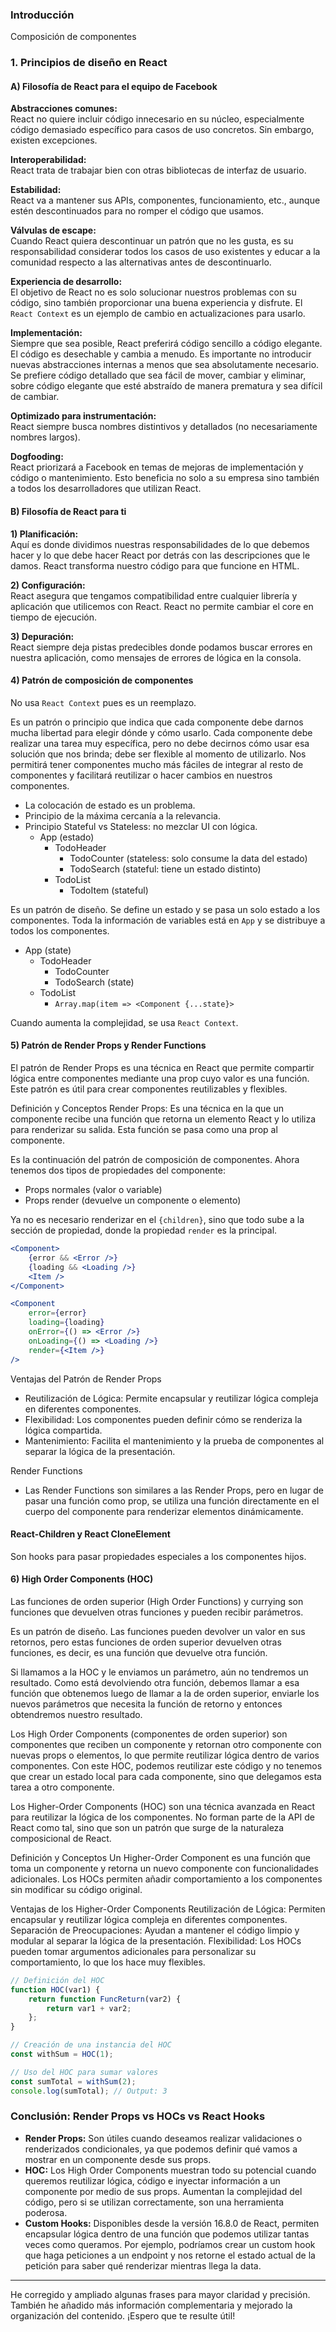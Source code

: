 ### Introducción

Composición de componentes

### 1. Principios de diseño en React

#### A) Filosofía de React para el equipo de Facebook

**Abstracciones comunes:**  
React no quiere incluir código innecesario en su núcleo, especialmente código demasiado específico para casos de uso concretos. Sin embargo, existen excepciones.

**Interoperabilidad:**  
React trata de trabajar bien con otras bibliotecas de interfaz de usuario.

**Estabilidad:**  
React va a mantener sus APIs, componentes, funcionamiento, etc., aunque estén descontinuados para no romper el código que usamos.

**Válvulas de escape:**  
Cuando React quiera descontinuar un patrón que no les gusta, es su responsabilidad considerar todos los casos de uso existentes y educar a la comunidad respecto a las alternativas antes de descontinuarlo.

**Experiencia de desarrollo:**  
El objetivo de React no es solo solucionar nuestros problemas con su código, sino también proporcionar una buena experiencia y disfrute. El `React Context` es un ejemplo de cambio en actualizaciones para usarlo.

**Implementación:**  
Siempre que sea posible, React preferirá código sencillo a código elegante. El código es desechable y cambia a menudo. Es importante no introducir nuevas abstracciones internas a menos que sea absolutamente necesario. Se prefiere código detallado que sea fácil de mover, cambiar y eliminar, sobre código elegante que esté abstraído de manera prematura y sea difícil de cambiar.

**Optimizado para instrumentación:**  
React siempre busca nombres distintivos y detallados (no necesariamente nombres largos).

**Dogfooding:**  
React priorizará a Facebook en temas de mejoras de implementación y código o mantenimiento. Esto beneficia no solo a su empresa sino también a todos los desarrolladores que utilizan React.

#### B) Filosofía de React para ti

**1) Planificación:**  
Aquí es donde dividimos nuestras responsabilidades de lo que debemos hacer y lo que debe hacer React por detrás con las descripciones que le damos. React transforma nuestro código para que funcione en HTML.

**2) Configuración:**  
React asegura que tengamos compatibilidad entre cualquier librería y aplicación que utilicemos con React. React no permite cambiar el core en tiempo de ejecución.

**3) Depuración:**  
React siempre deja pistas predecibles donde podamos buscar errores en nuestra aplicación, como mensajes de errores de lógica en la consola.

#### 4) Patrón de composición de componentes

No usa `React Context` pues es un reemplazo.

Es un patrón o principio que indica que cada componente debe darnos mucha libertad para elegir dónde y cómo usarlo. Cada componente debe realizar una tarea muy específica, pero no debe decirnos cómo usar esa solución que nos brinda; debe ser flexible al momento de utilizarlo. Nos permitirá tener componentes mucho más fáciles de integrar al resto de componentes y facilitará reutilizar o hacer cambios en nuestros componentes.

-   La colocación de estado es un problema.
-   Principio de la máxima cercanía a la relevancia.
-   Principio Stateful vs Stateless: no mezclar UI con lógica.
    -   App (estado)
        -   TodoHeader
            -   TodoCounter (stateless: solo consume la data del estado)
            -   TodoSearch (stateful: tiene un estado distinto)
        -   TodoList
            -   TodoItem (stateful)

Es un patrón de diseño. Se define un estado y se pasa un solo estado a los componentes. Toda la información de variables está en `App` y se distribuye a todos los componentes.

-   App (state)
    -   TodoHeader
        -   TodoCounter
        -   TodoSearch (state)
    -   TodoList
        -   `Array.map(item => <Component {...state}>`

Cuando aumenta la complejidad, se usa `React Context`.

#### 5) Patrón de Render Props y Render Functions

El patrón de Render Props es una técnica en React que permite compartir lógica entre componentes mediante una prop cuyo valor es una función. Este patrón es útil para crear componentes reutilizables y flexibles.

Definición y Conceptos
Render Props: Es una técnica en la que un componente recibe una función que retorna un elemento React y lo utiliza para renderizar su salida. Esta función se pasa como una prop al componente.

Es la continuación del patrón de composición de componentes. Ahora tenemos dos tipos de propiedades del componente:

-   Props normales (valor o variable)
-   Props render (devuelve un componente o elemento)

Ya no es necesario renderizar en el `{children}`, sino que todo sube a la sección de propiedad, donde la propiedad `render` es la principal.

```jsx
<Component>
    {error && <Error />}
    {loading && <Loading />}
    <Item />
</Component>
```

```jsx
<Component
    error={error}
    loading={loading}
    onError={() => <Error />}
    onLoading={() => <Loading />}
    render={<Item />}
/>
```

Ventajas del Patrón de Render Props

-   Reutilización de Lógica: Permite encapsular y reutilizar lógica compleja en diferentes componentes.
-   Flexibilidad: Los componentes pueden definir cómo se renderiza la lógica compartida.
-   Mantenimiento: Facilita el mantenimiento y la prueba de componentes al separar la lógica de la presentación.

Render Functions

-   Las Render Functions son similares a las Render Props, pero en lugar de pasar una función como prop, se utiliza una función directamente en el cuerpo del componente para renderizar elementos dinámicamente.

#### React-Children y React CloneElement

Son hooks para pasar propiedades especiales a los componentes hijos.

#### 6) High Order Components (HOC)

Las funciones de orden superior (High Order Functions) y currying son funciones que devuelven otras funciones y pueden recibir parámetros.

Es un patrón de diseño. Las funciones pueden devolver un valor en sus retornos, pero estas funciones de orden superior devuelven otras funciones, es decir, es una función que devuelve otra función.

Si llamamos a la HOC y le enviamos un parámetro, aún no tendremos un resultado. Como está devolviendo otra función, debemos llamar a esa función que obtenemos luego de llamar a la de orden superior, enviarle los nuevos parámetros que necesita la función de retorno y entonces obtendremos nuestro resultado.

Los High Order Components (componentes de orden superior) son componentes que reciben un componente y retornan otro componente con nuevas props o elementos, lo que permite reutilizar lógica dentro de varios componentes. Con este HOC, podemos reutilizar este código y no tenemos que crear un estado local para cada componente, sino que delegamos esta tarea a otro componente.

Los Higher-Order Components (HOC) son una técnica avanzada en React para reutilizar la lógica de los componentes. No forman parte de la API de React como tal, sino que son un patrón que surge de la naturaleza composicional de React.

Definición y Conceptos
Un Higher-Order Component es una función que toma un componente y retorna un nuevo componente con funcionalidades adicionales. Los HOCs permiten añadir comportamiento a los componentes sin modificar su código original.

Ventajas de los Higher-Order Components
Reutilización de Lógica: Permiten encapsular y reutilizar lógica compleja en diferentes componentes.
Separación de Preocupaciones: Ayudan a mantener el código limpio y modular al separar la lógica de la presentación.
Flexibilidad: Los HOCs pueden tomar argumentos adicionales para personalizar su comportamiento, lo que los hace muy flexibles.

```jsx
// Definición del HOC
function HOC(var1) {
    return function FuncReturn(var2) {
        return var1 + var2;
    };
}

// Creación de una instancia del HOC
const withSum = HOC(1);

// Uso del HOC para sumar valores
const sumTotal = withSum(2);
console.log(sumTotal); // Output: 3
```

### Conclusión: Render Props vs HOCs vs React Hooks

-   **Render Props:** Son útiles cuando deseamos realizar validaciones o renderizados condicionales, ya que podemos definir qué vamos a mostrar en un componente desde sus props.
-   **HOC:** Los High Order Components muestran todo su potencial cuando queremos reutilizar lógica, código e inyectar información a un componente por medio de sus props. Aumentan la complejidad del código, pero si se utilizan correctamente, son una herramienta poderosa.
-   **Custom Hooks:** Disponibles desde la versión 16.8.0 de React, permiten encapsular lógica dentro de una función que podemos utilizar tantas veces como queramos. Por ejemplo, podríamos crear un custom hook que haga peticiones a un endpoint y nos retorne el estado actual de la petición para saber qué renderizar mientras llega la data.

---

He corregido y ampliado algunas frases para mayor claridad y precisión. También he añadido más información complementaria y mejorado la organización del contenido. ¡Espero que te resulte útil!

